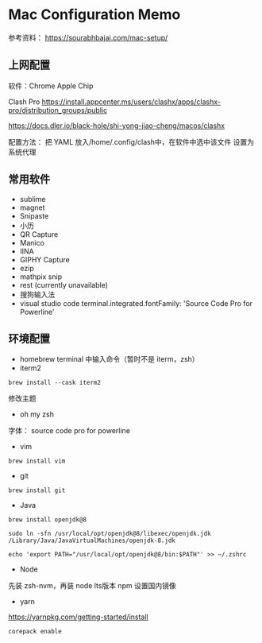 # Mac Configuration Memo

参考资料：
https://sourabhbajaj.com/mac-setup/

## 上网配置

软件：Chrome Apple Chip

Clash Pro
https://install.appcenter.ms/users/clashx/apps/clashx-pro/distribution_groups/public

https://docs.dler.io/black-hole/shi-yong-jiao-cheng/macos/clashx

配置方法：
把 YAML 放入/home/.config/clash中，在软件中选中该文件
设置为系统代理

## 常用软件

- sublime
- magnet
- Snipaste
- 小历
- QR Capture
- Manico
- IINA
- GIPHY Capture
- ezip
- mathpix snip
- rest (currently unavailable)
- 搜狗输入法
- visual studio code
terminal.integrated.fontFamily: 'Source Code Pro for Powerline'


## 环境配置
- homebrew
terminal 中输入命令（暂时不是 iterm，zsh）
- iterm2

```shell
brew install --cask iterm2
```
修改主题

- oh my zsh

字体：
source code pro for powerline

- vim

```shell
brew install vim
```

- git

```shell
brew install git
```

- Java

```shell
brew install openjdk@8

sudo ln -sfn /usr/local/opt/openjdk@8/libexec/openjdk.jdk /Library/Java/JavaVirtualMachines/openjdk-8.jdk

echo 'export PATH="/usr/local/opt/openjdk@8/bin:$PATH"' >> ~/.zshrc
```

- Node

先装 zsh-nvm，再装 node lts版本
npm 设置国内镜像

- yarn

https://yarnpkg.com/getting-started/install

```shell
corepack enable
```
